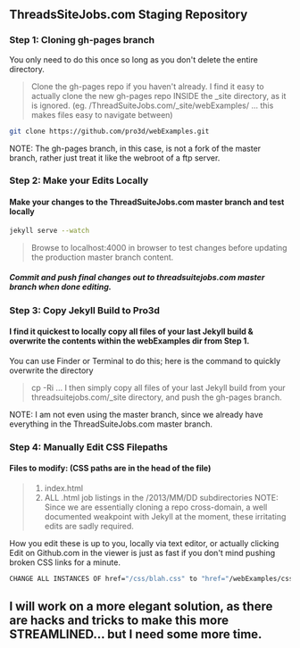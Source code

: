 ## ThreadsSiteJobs.com Staging Repository
### Step 1: Cloning gh-pages branch
You only need to do this once so long as you don't delete the entire directory.
 > Clone the gh-pages repo if you haven't already.
 > I find it easy to actually clone the new gh-pages repo INSIDE the _site directory, as it is ignored.
(eg. /ThreadSuiteJobs.com/_site/webExamples/ ... this makes files easy to navigate between)
```bash
git clone https://github.com/pro3d/webExamples.git
```
NOTE: The gh-pages branch, in this case, is not a fork of the master branch, rather just treat it like the webroot of a ftp server.

### Step 2: Make your Edits Locally
#### Make your changes to the ThreadSuiteJobs.com master branch and test locally
```bash
jekyll serve --watch
```
 >Browse to localhost:4000 in browser to test changes before updating the production master branch content.
##### Commit and push final changes out to threadsuitejobs.com master branch when done editing.

### Step 3: Copy Jekyll Build to Pro3d
#### I find it quickest to locally copy all files of your last Jekyll build & overwrite the contents within the webExamples dir from Step 1.
You can use Finder or Terminal to do this; here is the command to quickly overwrite the directory
 >cp -Ri <source dir> <target dir>
... I then simply copy all files of your last Jekyll build from your threadsuitejobs.com/_site directory, and push the gh-pages branch.

NOTE: I am not even using the master branch, since we already have everything in the ThreadSuiteJobs.com master branch.

### Step 4: Manually Edit CSS Filepaths
#### Files to modify: (CSS paths are in the head of the file)
 >1. index.html
 >2. ALL .html job listings in the /2013/MM/DD subdirectories
NOTE: Since we are essentially cloning a repo cross-domain, a well documented weakpoint with Jekyll at the moment, these irritating edits are sadly required.

How you edit these is up to you, locally via text editor, or actually clicking Edit on Github.com in the viewer is just as fast if you don't mind pushing broken CSS links for a minute.
```bash
CHANGE ALL INSTANCES OF href="/css/blah.css" to "href="/webExamples/css/blah.css" to match the gh-pages path.
```

## I will work on a more elegant solution, as there are hacks and tricks to make this more STREAMLINED... but I need some more time.
